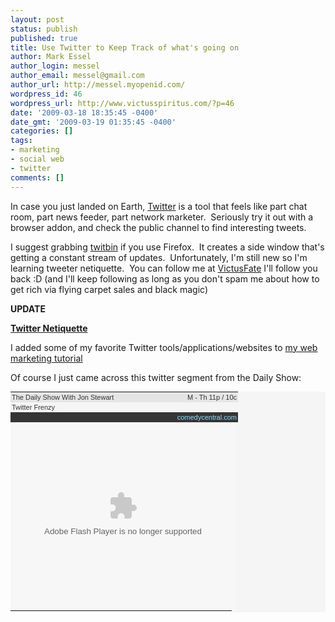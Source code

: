 ```yaml
---
layout: post
status: publish
published: true
title: Use Twitter to Keep Track of what's going on
author: Mark Essel
author_login: messel
author_email: messel@gmail.com
author_url: http://messel.myopenid.com/
wordpress_id: 46
wordpress_url: http://www.victusspiritus.com/?p=46
date: '2009-03-18 18:35:45 -0400'
date_gmt: '2009-03-19 01:35:45 -0400'
categories: []
tags:
- marketing
- social web
- twitter
comments: []
---
```

<p>In case you just landed on Earth, <a href="http://www.twitter.com/">Twitter</a> is a tool that feels like part chat room, part news feeder, part network marketer.&nbsp; Seriously try it out with a browser addon, and check the public channel to find interesting tweets.</p>
<p>I suggest grabbing <a href="http://www.twitbin.com/">twitbin</a> if you use Firefox.&nbsp; It creates a side window that's getting a constant stream of updates.&nbsp; Unfortunately, I'm still new so I'm learning tweeter netiquette.&nbsp; You can follow me at <a href="http://www.twitter.com/VictusFate">VictusFate</a> I'll follow you back :D (and I'll keep following as long as you don't spam me about how to get rich via flying carpet sales and black magic)</p>
<p><strong>UPDATE</strong></p>
<p><span style="font-weight: bold;"><a href="http://blog.mrtweet.net/twitter-law-of-reciprocity">Twitter Netiquette</a><span style="font-style: italic;"></span></span></p>
<p>I added some of my favorite Twitter tools/applications/websites to <a href="http://www.squidoo.com/web-marketing--seo-tutorial">my web marketing tutorial</a> <br><span style="font-weight: bold;"><span style="font-style: italic;"></span></span></p>
<p>Of course I just came across this twitter segment from the Daily Show:</p>
<table style='font:11px arial; color:#333; background-color:#f5f5f5' cellpadding='0' cellspacing='0' width='360' height='353'>
<tbody>
<tr style='background-color:#e5e5e5' valign='middle'>
<td style='padding:2px;'><a target='_blank' style='color:#333; text-decoration:none;' href='http://www.thedailyshow.com/'>The Daily Show With Jon Stewart</a></td>
<td style='padding:2px; text-align:right'>M - Th 11p / 10c</td>
</tr>
<tr style='height:14px;' valign='middle'>
<td style='padding:2px;' colspan='2'><a target='_blank' style='color:#333; text-decoration:none;' href='http://www.thedailyshow.com/video/index.jhtml?videoId=219519&title=twitter-frenzy'>Twitter Frenzy</a></td>
</tr>
<tr style='height:14px; background-color:#353535' valign='middle'>
<td colspan='2' style='padding:2px; width:360px; overflow:hidden; text-align:right'><a target='_blank' style='color:#96deff; text-decoration:none' href='http://www.comedycentral.com'>comedycentral.com</a></td>
</tr>
<tr valign='middle'>
<td style='padding:0px;' colspan='2'><embed src='http://media.mtvnservices.com/mgid:cms:item:comedycentral.com:219519' width='360' height='301' type='application/x-shockwave-flash' wmode='window' allowFullscreen='true' flashvars='autoPlay=false' allowscriptaccess='always' allownetworking='all' bgcolor='#000000'></embed></td>
</tr>
<tr style='height:18px;' valign='middle'>
<td style='padding:0px;' colspan='2'>
<table style='margin:0px; text-align:center' cellpadding='0' cellspacing='0' width='100%' height='100%'>
<tr valign='middle'>
<td style='padding:3px;'><a target='_blank' style='font:10px arial; color:#333; text-decoration:none;' href='http://www.thedailyshow.com/full-episodes/index.jhtml'>Daily Show Full Episodes</a></td>
<td style='padding:3px;'><a target='_blank' style='font:10px arial; color:#333; text-decoration:none;' href='http://www.comedycentral.com/shows/important_things/index.jhtml'>Important Things w/ Demetri Martin</a></td>
<td style='padding:3px;'><a target='_blank' style='font:10px arial; color:#333; text-decoration:none;' href='http://www.indecisionforever.com'>Political Humor</a></td>
</tr>
</table>
</td>
</tr>
</tbody>
</table>
